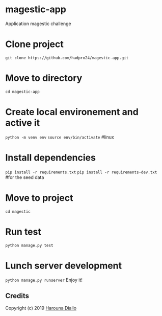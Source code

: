 # magestic-app
Application magestic challenge


# Clone project
`git clone https://github.com/hadpro24/magestic-app.git`

# Move to directory
`cd magestic-app`

# Create local environement and active it
`python -m venv env`
`source env/bin/activate` #linux

# Install dependencies
`pip install -r requirements.txt`
`pip install -r requirements-dev.txt` #for the seed data

# Move to project
`cd magestic`

# Run test
`python manage.py test`

# Lunch server development
`python manage.py runserver`  Enjoy it!

## Credits
Copyright (c) 2019 [Harouna Diallo](https://harouna.crd.co)
